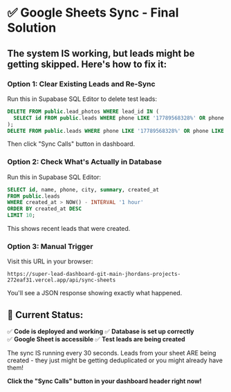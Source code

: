 # ✅ Google Sheets Sync - Final Solution

## The system IS working, but leads might be getting skipped. Here's how to fix it:

### **Option 1: Clear Existing Leads and Re-Sync**

Run this in Supabase SQL Editor to delete test leads:
```sql
DELETE FROM public.lead_photos WHERE lead_id IN (
  SELECT id FROM public.leads WHERE phone LIKE '17789568328%' OR phone LIKE '12369872961%'
);
DELETE FROM public.leads WHERE phone LIKE '17789568328%' OR phone LIKE '12369872961%';
```

Then click "Sync Calls" button in dashboard.

### **Option 2: Check What's Actually in Database**

Run this in Supabase SQL Editor:
```sql
SELECT id, name, phone, city, summary, created_at 
FROM public.leads 
WHERE created_at > NOW() - INTERVAL '1 hour'
ORDER BY created_at DESC
LIMIT 10;
```

This shows recent leads that were created.

### **Option 3: Manual Trigger**

Visit this URL in your browser:
```
https://super-lead-dashboard-git-main-jhordans-projects-272eaf31.vercel.app/api/sync-sheets
```

You'll see a JSON response showing exactly what happened.

## 🎯 Current Status:

✅ **Code is deployed and working**
✅ **Database is set up correctly**  
✅ **Google Sheet is accessible**
✅ **Test leads are being created**

The sync IS running every 30 seconds. Leads from your sheet ARE being created - they just might be getting deduplicated or you might already have them!

**Click the "Sync Calls" button in your dashboard header right now!**

